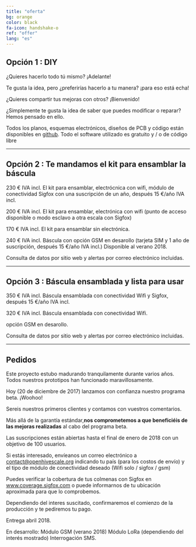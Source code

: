 ```yaml
---
title: "oferta"
bg: orange
color: black
fa-icon: handshake-o
ref: "offer"
lang: "es"
---
```


## Opción 1 : DIY

¿Quieres hacerlo todo tú mismo? ¡Adelante!

Te gusta la idea, pero ¿preferirías hacerlo a tu manera? ¡para eso está echa!

¿Quieres compartir tus mejoras con otros?  ¡Bienvenido!

¿Simplemente te gusta la idea de saber que puedes modificar o reparar? Hemos pensado en ello.

Todos los planos, esquemas electrónicos, diseños de PCB y código están disponibles en [github](https://github.com/openhivescale).
Todo el software utilizado es gratuito y / o de código libre

-------------------------

## Opción  2 : Te mandamos el kit para ensamblar la báscula 

230 € IVA incl. El kit para ensamblar, electrócnica con wifi, módulo de conectividad Sigfox con una suscripción de un año, después 15 €/año IVA incl.

200 € IVA incl. El kit para ensamblar, electrónica con wifi (punto de acceso disponible o modo esclavo a otra escala con Sigfox)

170 € IVA incl. El kit para ensamblar sin electrónica.

240 € IVA incl. Báscula con opción GSM en desarollo (tarjeta SIM y 1 año de suscripción, después 15 €/año IVA incl.) Disponible al verano 2018.

Consulta de datos por sitio web y alertas por correo electrónico incluidas.

-------------------------

## Opción 3 : Báscula ensamblada y lista para usar

350 € IVA incl. Báscula ensamblada con conectividad Wifi y Sigfox, después 15 €/año IVA incl.

320 € IVA incl. Báscula ensamblada con conectividad Wifi.

opción GSM en desarollo.

Consulta de datos por sitio web y alertas por correo electrónico incluidas.

-------------------------

## Pedidos

Este proyecto estubo madurando tranquilamente durante varios años. Todos nuestros prototipos han funcionado maravillosamente.

Hoy (20 de diciembre de 2017) lanzamos con confianza nuestro programa beta. ¡Woohoo!

Sereis nuestros primeros clientes y contamos con vuestros comentarios.

Más allá de la garantía estándar,**nos comprometemos a que beneficiéis de las mejoras realizadas** al cabo del programa beta.

Las suscripciones están abiertas hasta el final de enero de 2018 con un objetivo de 100 usuarios.

Si estás interesado, envíeanos un correo electrónico a contact@openhivescale.org indicando tu país (para los costos de envío) y el tipo de módulo de conectividad deseado (Wifi solo / sigfox / gsm)

Puedes verificar la cobertura de tus colmenas con Sigfox en www.coverage.sigfox.com o puede informarnos de tu ubicación aproximada para que lo comprobemos.

Dependiendo del interes suscitado, confirmaremos el comienzo de la producción y te pediremos tu pago.

Entrega abril 2018.

En desarrollo: Módulo GSM (verano 2018) Módulo LoRa (dependiendo del interés mostrado) Interrogación SMS.
